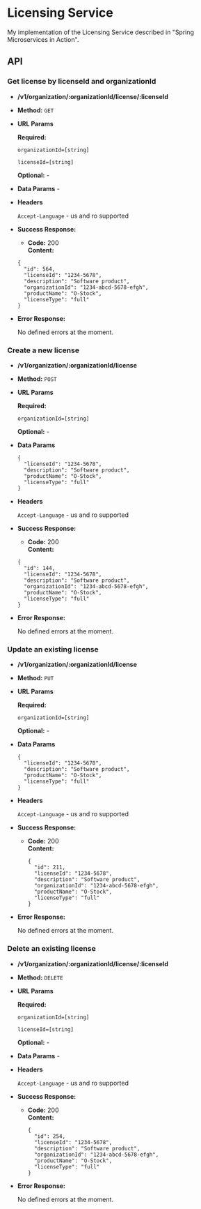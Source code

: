 # Licensing Service

My implementation of the Licensing Service described in "Spring Microservices in Action".

## API

### Get license by licenseId and organizationId

* **/v1/organization/:organizationId/license/:licenseId**

* **Method:** `GET`

* **URL Params**

   **Required:**

   `organizationId=[string]`

   `licenseId=[string]`

   **Optional:** - 

* **Data Params** - 

* **Headers**

  `Accept-Language` - us and ro supported

* **Success Response:**
    * **Code:** 200 <br />
      **Content:**
    ```
    {
      "id": 564,
      "licenseId": "1234-5678",
      "description": "Software product",
      "organizationId": "1234-abcd-5678-efgh",
      "productName": "O-Stock",
      "licenseType": "full"
    }
    ```

* **Error Response:**

    No defined errors at the moment.

### Create a new license

* **/v1/organization/:organizationId/license**

* **Method:** `POST`

* **URL Params**

  **Required:**

  `organizationId=[string]`

  **Optional:** -

* **Data Params** 
  ```
  {
    "licenseId": "1234-5678",
    "description": "Software product",
    "productName": "O-Stock",
    "licenseType": "full"
  }
  ```

* **Headers**

  `Accept-Language` - us and ro supported

* **Success Response:**
    * **Code:** 200 <br />
      **Content:**
    ```
    {
      "id": 144,
      "licenseId": "1234-5678",
      "description": "Software product",
      "organizationId": "1234-abcd-5678-efgh",
      "productName": "O-Stock",
      "licenseType": "full"
    }
    ```

* **Error Response:**

  No defined errors at the moment.

### Update an existing license

* **/v1/organization/:organizationId/license**

* **Method:** `PUT`

* **URL Params**

  **Required:**

  `organizationId=[string]`

  **Optional:** -

* **Data Params**
  ```
  {
    "licenseId": "1234-5678",
    "description": "Software product",
    "productName": "O-Stock",
    "licenseType": "full"
  }
  ```

* **Headers**

  `Accept-Language` - us and ro supported

* **Success Response:**
  * **Code:** 200 <br />
    **Content:**
    ```
    {
      "id": 211,
      "licenseId": "1234-5678",
      "description": "Software product",
      "organizationId": "1234-abcd-5678-efgh",
      "productName": "O-Stock",
      "licenseType": "full"
    }
    ```

* **Error Response:**

  No defined errors at the moment.

### Delete an existing license

* **/v1/organization/:organizationId/license/:licenseId**

* **Method:** `DELETE`

* **URL Params**

  **Required:**

  `organizationId=[string]`

  `licenseId=[string]`

  **Optional:** -

* **Data Params** -

* **Headers**

  `Accept-Language` - us and ro supported

* **Success Response:**
  * **Code:** 200 <br />
    **Content:**
    ```
    {
      "id": 254,
      "licenseId": "1234-5678",
      "description": "Software product",
      "organizationId": "1234-abcd-5678-efgh",
      "productName": "O-Stock",
      "licenseType": "full"
    }
    ```

* **Error Response:**

  No defined errors at the moment.
